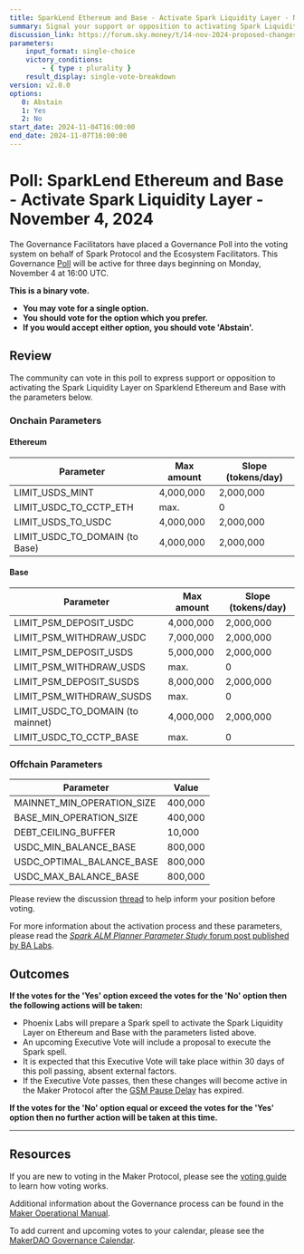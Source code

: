 ```yaml
---
title: SparkLend Ethereum and Base - Activate Spark Liquidity Layer - November 4, 2024
summary: Signal your support or opposition to activating Spark Liquidity Layer on Sparklend Ethereum and Base.
discussion_link: https://forum.sky.money/t/14-nov-2024-proposed-changes-to-spark-for-upcoming-spell/25466
parameters:
    input_format: single-choice
    victory_conditions:
        - { type : plurality }
    result_display: single-vote-breakdown
version: v2.0.0
options:
   0: Abstain
   1: Yes
   2: No
start_date: 2024-11-04T16:00:00
end_date: 2024-11-07T16:00:00
---
```

# Poll: SparkLend Ethereum and Base - Activate Spark Liquidity Layer - November 4, 2024

The Governance Facilitators have placed a Governance Poll into the voting system on behalf of Spark Protocol and the Ecosystem Facilitators. This Governance [Poll](https://sky-atlas.powerhouse.io/#A.1.9.1_Operational_Weekly_Cycle-b189fa17-57a9-4d4e-9780-0ce4efd94211|0db30308) will be active for three days beginning on Monday, November 4 at 16:00 UTC.

**This is a binary vote.**

- **You may vote for a single option.**
- **You should vote for the option which you prefer.**
- **If you would accept either option, you should vote 'Abstain'.**

## Review

The community can vote in this poll to express support or opposition to activating the Spark Liquidity Layer on Sparklend Ethereum and Base with the parameters below.

### Onchain Parameters

#### Ethereum

| Parameter | Max amount | Slope (tokens/day) |
|--|--|--|
| LIMIT_USDS_MINT | 4,000,000 | 2,000,000 |
| LIMIT_USDC_TO_CCTP_ETH | max. | 0 |
| LIMIT_USDS_TO_USDC | 4,000,000 | 2,000,000 |
| LIMIT_USDC_TO_DOMAIN (to Base) | 4,000,000 | 2,000,000 |

#### Base

| Parameter | Max amount | Slope (tokens/day) |
|--|--|--|
| LIMIT_PSM_DEPOSIT_USDC | 4,000,000 | 2,000,000 |
| LIMIT_PSM_WITHDRAW_USDC | 7,000,000 | 2,000,000 |
| LIMIT_PSM_DEPOSIT_USDS | 5,000,000 | 2,000,000 |
| LIMIT_PSM_WITHDRAW_USDS | max. | 0 |
| LIMIT_PSM_DEPOSIT_SUSDS | 8,000,000 | 2,000,000 |
| LIMIT_PSM_WITHDRAW_SUSDS | max. | 0 |
| LIMIT_USDC_TO_DOMAIN (to mainnet) | 4,000,000 | 2,000,000 |
| LIMIT_USDC_TO_CCTP_BASE | max. | 0 |

### Offchain Parameters

| Parameter | Value |
|--|--|
| MAINNET_MIN_OPERATION_SIZE | 400,000 |
| BASE_MIN_OPERATION_SIZE | 400,000 |
| DEBT_CEILING_BUFFER | 10,000 |
| USDC_MIN_BALANCE_BASE | 800,000 |
| USDC_OPTIMAL_BALANCE_BASE | 800,000 |
| USDC_MAX_BALANCE_BASE | 800,000 |

Please review the discussion [thread](https://forum.sky.money/t/14-nov-2024-proposed-changes-to-spark-for-upcoming-spell/25466) to help inform your position before voting.

For more information about the activation process and these parameters, please read the [_Spark ALM Planner Parameter Study_ forum post published by BA Labs](https://forum.sky.money/t/14-nov-2024-spark-alm-planner-parameter-study/25467).

## Outcomes

**If the votes for the 'Yes' option exceed the votes for the 'No' option then the following actions will be taken:**

- Phoenix Labs will prepare a Spark spell to activate the Spark Liquidity Layer on Ethereum and Base with the parameters listed above.
- An upcoming Executive Vote will include a proposal to execute the Spark spell.
- It is expected that this Executive Vote will take place within 30 days of this poll passing, absent external factors.
- If the Executive Vote passes, then these changes will become active in the Maker Protocol after the [GSM Pause Delay](https://sky-atlas.powerhouse.io/#A.1.8.2.1_Pause_Delay-a98b8227-95f6-4711-9d8d-f52cbc6ad2d0|0db30758e055) has expired.

**If the votes for the 'No' option equal or exceed the votes for the 'Yes' option then no further action will be taken at this time.**

---

## Resources

If you are new to voting in the Maker Protocol, please see the [voting guide](https://manual.makerdao.com/governance/voting-in-makerdao/on-chain-governance) to learn how voting works.

Additional information about the Governance process can be found in the [Maker Operational Manual](https://manual.makerdao.com).

To add current and upcoming votes to your calendar, please see the [MakerDAO Governance Calendar](https://manual.makerdao.com/makerdao/calendars/governance-calendar).
